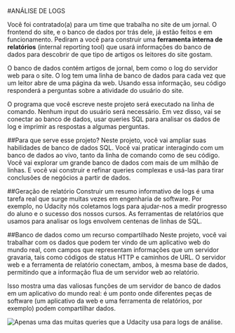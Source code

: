#ANÁLISE DE LOGS

Você foi contratado(a) para um time que trabalha no site de um jornal. O frontend do site, e o banco de dados por trás dele, já estão feitos e em funcionamento. Pediram a você para construir uma **ferramenta interna de relatórios** (internal reporting tool) que usará informações do banco de dados para descobrir de que tipo de artigos os leitores do site gostam.

O banco de dados contém artigos de jornal, bem como o log do servidor web para o site. O log tem uma linha de banco de dados para cada vez que um leitor abre de uma página da web. Usando essa informação, seu código responderá a perguntas sobre a atividade do usuário do site.

O programa que você escreve neste projeto será executado na linha de comando. Nenhum input do usuário será necessário. Em vez disso, vai se conectar ao banco de dados, usar queries SQL para analisar os dados de log e imprimir as respostas a algumas perguntas.

##Para que serve esse projeto?
Neste projeto, você vai ampliar suas habilidades de banco de dados SQL. Você vai praticar interagindo com um banco de dados ao vivo, tanto da linha de comando como de seu código. Você vai explorar um grande banco de dados com mais de um milhão de linhas. E você vai construir e refinar queries complexas e usá-las para tirar conclusões de negócios a partir de dados.

##Geração de relatório
Construir um resumo informativo de logs é uma tarefa real que surge muitas vezes em engenharia de software. Por exemplo, no Udacity nós coletamos logs para ajudar-nos a medir progresso do aluno e o sucesso dos nossos cursos. As ferramentas de relatórios que usamos para analisar os logs envolvem centenas de linhas de SQL.

##Banco de dados como um recurso compartilhado
Neste projeto, você vai trabalhar com os dados que podem ter vindo de um aplicativo web do mundo real, com campos que representam informações que um servidor gravaria, tais como códigos de status HTTP e caminhos de URL. O servidor web e a ferramenta de relatório conectam, ambos, à mesma base de dados, permitindo que a informação flua de um servidor web ao relatório.

Isso mostra uma das valiosas funções de um servidor de banco de dados em um aplicativo do mundo real: é um ponto onde diferentes peças de software (um aplicativo da web e uma ferramenta de relatórios, por exemplo) podem compartilhar dados.


![Apenas uma das muitas queries que a Udacity usa para logs de análise.](https://d17h27t6h515a5.cloudfront.net/topher/2016/August/57bf410d_pasted-image-at-2016-08-24-18-22/pasted-image-at-2016-08-24-18-22.png)